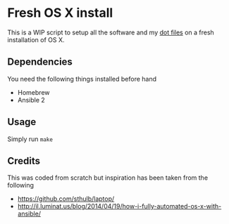 # Fresh OS X install
This is a WIP script to setup all the software and my [dot files](https://github.com/codeinabox/dotfiles) on a fresh installation of OS X.

## Dependencies
You need the following things installed before hand
 * Homebrew
 * Ansible 2

## Usage
Simply run `make`

## Credits
This was coded from scratch but inspiration has been taken from the following
 * https://github.com/sthulb/laptop/
 * http://il.luminat.us/blog/2014/04/19/how-i-fully-automated-os-x-with-ansible/
